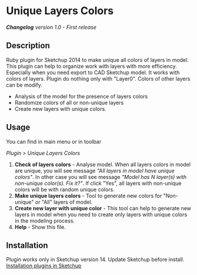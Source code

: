 Unique Layers Colors
====================

**_Changelog_**
*version 1.0 - First release*


Description
-----------
Ruby plugin for Sketchup 2014 to make unique all colors of layers in model.
This plugin can help to organize work with layers with more efficiency. Especially when you need export to CAD Sketchup model. It works with colors of layers. Plugin do nothing only with "Layer0". Colors of other layers can be modify.

* Analysis of the model for the presence of layers colors
* Randomize colors of all or non-unique layers
* Create new layers with unique colors.

Usage
-------
You can find in main menu or in toolbar

*Plugin \> Unique Layers Colors*

1. **Check of layers colors** - Analyse model. When all layers colors in model are unique, you will see message *"All layers in model have unique colors"*. In other case you will see message *"Model has N layer(s) with non-unique color(s). Fix it?"*. If click "Yes", all layers with non-unique colors will be with random unique colors.
2. **Make unique layers colors** - Tool to generate new colors for "Non-unique" or "All" layers of model.
3. **Create new layer with unique color** - This tool can help to generate new layers in model when you need to create only layers with unique colors in the modeling process.
4. **Help** - Show this file.

##### 

Installation
-----------
Plugin works only in Sketchup version 14. Update Sketchup before install.
[Installation plugins in Sketchup](http://help.sketchup.com/en/article/38583)